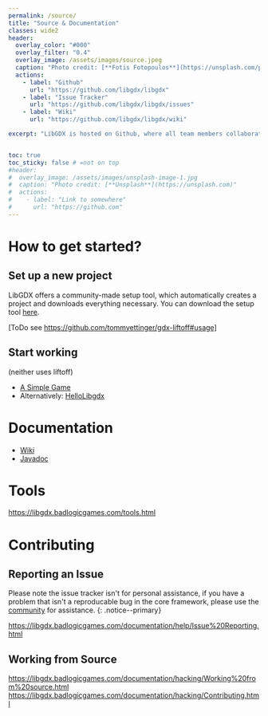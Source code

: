 ```yaml
---
permalink: /source/
title: "Source & Documentation"
classes: wide2
header:
  overlay_color: "#000"
  overlay_filter: "0.4"
  overlay_image: /assets/images/source.jpeg
  caption: "Photo credit: [**Fotis Fotopoulos**](https://unsplash.com/photos/DuHKoV44prg)"
  actions:
    - label: "Github"
      url: "https://github.com/libgdx/libgdx"
    - label: "Issue Tracker"
      url: "https://github.com/libgdx/libgdx/issues"
    - label: "Wiki"
      url: "https://github.com/libgdx/libgdx/wiki"

excerpt: "LibGDX is hosted on Github, where all team members collaborate. Fork, star and contribute to our project!."


toc: true
toc_sticky: false # =not on top
#header:
#  overlay_image: /assets/images/unsplash-image-1.jpg
#  caption: "Photo credit: [**Unsplash**](https://unsplash.com)"
#  actions:
#    - label: "Link to somewhere"
#      url: "https://github.com"
---
```


# How to get started?
## Set up a new project
LibGDX offers a community-made setup tool, which automatically creates a project and downloads everything necessary. You can download the setup tool [here](https://github.com/tommyettinger/gdx-liftoff/releases).

[ToDo see https://github.com/tommyettinger/gdx-liftoff#usage]

## Start working
(neither uses liftoff)
- [A Simple Game](https://github.com/libgdx/libgdx/wiki/A-Simple-Game)
- Alternatively: [HelloLibgdx](http://tann.space/HelloLibgdx/ )

# Documentation
- [Wiki](https://github.com/libgdx/libgdx/wiki)
- [Javadoc](https://libgdx.badlogicgames.com/ci/nightlies/docs/api/)

# Tools
https://libgdx.badlogicgames.com/tools.html

# Contributing
## Reporting an Issue
Please note the issue tracker isn't for personal assistance, if you have a problem that isn't a reproducable bug in the core framework, please use the [community](/community/) for assistance.
{: .notice--primary}

https://libgdx.badlogicgames.com/documentation/help/Issue%20Reporting.html

## Working from Source
https://libgdx.badlogicgames.com/documentation/hacking/Working%20from%20source.html
https://libgdx.badlogicgames.com/documentation/hacking/Contributing.html
